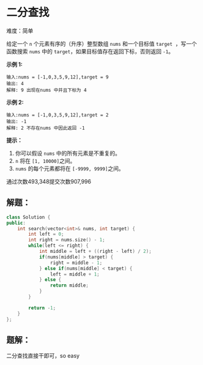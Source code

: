 # 二分查找

难度：简单

给定一个 `n` 个元素有序的（升序）整型数组 `nums` 和一个目标值 `target`  ，写一个函数搜索 `nums` 中的 `target`，如果目标值存在返回下标，否则返回 `-1`。

**示例 1:**

```
输入:nums = [-1,0,3,5,9,12],target = 9
输出: 4
解释: 9 出现在nums 中并且下标为 4

```

**示例 2:**

```
输入:nums = [-1,0,3,5,9,12],target = 2
输出: -1
解释: 2 不存在nums 中因此返回 -1

```

**提示：**

1. 你可以假设 `nums` 中的所有元素是不重复的。
2. `n` 将在 `[1, 10000]`之间。
3. `nums` 的每个元素都将在 `[-9999, 9999]`之间。

通过次数493,348提交次数907,996

## 解题：

```cpp
class Solution {
public:
    int search(vector<int>& nums, int target) {
        int left = 0;
        int right = nums.size() - 1;
        while(left <= right) {
            int middle = left + ((right - left) / 2);
            if(nums[middle] > target) {
                right = middle - 1;
            } else if(nums[middle] < target) {
                left = middle + 1;
            } else {
                return middle;
            }
        }

        return -1;
    }
};
```

## 题解：

二分查找直接干即可，so easy